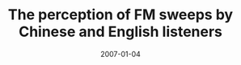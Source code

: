 ---
title: "The perception of FM sweeps by Chinese and English listeners"
collection: publications
permalink: /publication/2007_the-perception-of-fm-sweeps-by-chinese-and-english
date: 2007-01-04
year: 2007
venue: 'Hearing Research'
authors: 'Luo H, Boemio A, Gordon M, Poeppel D'
number: '55'
citation: 'Luo H, Boemio A, Gordon M, Poeppel D (2007). The perception of FM sweeps by Chinese and English listeners. Hearing Research.'
category: 'article'
---